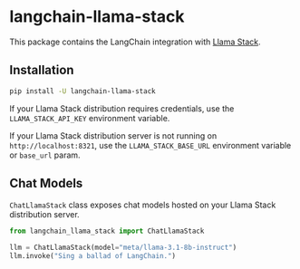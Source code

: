 # langchain-llama-stack

This package contains the LangChain integration with [Llama Stack](https://github.com/meta-llama/llama-stack).

## Installation

```bash
pip install -U langchain-llama-stack
```

If your Llama Stack distribution requires credentials, use the `LLAMA_STACK_API_KEY` environment variable.

If your Llama Stack distribution server is not running on `http://localhost:8321`, use the `LLAMA_STACK_BASE_URL` environment variable or `base_url` param.

## Chat Models

`ChatLlamaStack` class exposes chat models hosted on your Llama Stack distribution server.

```python
from langchain_llama_stack import ChatLlamaStack

llm = ChatLlamaStack(model="meta/llama-3.1-8b-instruct")
llm.invoke("Sing a ballad of LangChain.")
```
